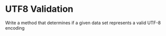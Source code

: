 # UTF8 Validation

Write a method that determines if a given data set represents a valid  UTF-8 encoding

